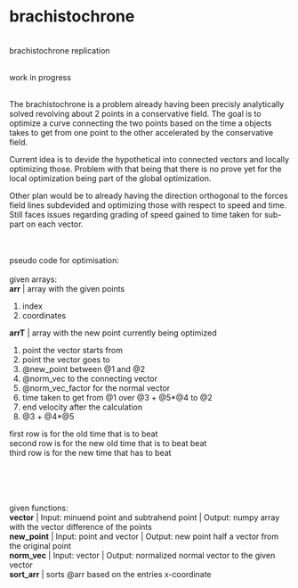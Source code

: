 # brachistochrone
<br>
brachistochrone replication<br><br>

work in progress<br><br>

The brachistochrone is a problem already having been precisly analytically solved revolving about 2 points in a conservative field. The goal is to optimize a curve connecting the two points based on the time a objects takes to get from one point to the other accelerated by the conservative field.<br>

Current idea is to devide the hypothetical into connected vectors and locally optimizing those. Problem with that being that there is no prove yet for the local optimization being part of the global optimization. <br>

Other plan would be to already having the direction orthogonal to the forces field lines subdevided and optimizing those with respect to speed and time. Still faces issues regarding grading of speed gained to time taken for sub-part on each vector.<br>

<br><br>
pseudo code for optimisation:<br>
<br>
given arrays: <br>
**arr**  | array with the given points <br>
1. index <br>
2. coordinates <br>


**arrT** | array with the new point currently being optimized <br>

1. point the vector starts from<br>
2. point the vector goes to<br>
3. @new_point between @1 and @2<br>
4. @norm_vec to the connecting vector<br>
5. @norm_vec_factor for the normal vector<br>
6. time taken to get from @1 over @3 + @5*@4 to @2<br>
7. end velocity after the calculation
8. @3 + @4*@5

first row is for the old time that is to beat<br>
second row is for the new old time that is to beat beat<br>
third row is for the new time that has to beat<br>

<br><br><br><br>
given functions:\
**vector**    | Input: minuend point and subtrahend point | Output: numpy array with the vector difference of the points<br>
**new_point** | Input: point and vector | Output: new point half a vector from the original point<br>
**norm_vec**  | Input: vector | Output: normalized normal vector to the given vector<br>
**sort_arr**  | sorts @arr based on the entries x-coordinate<br>